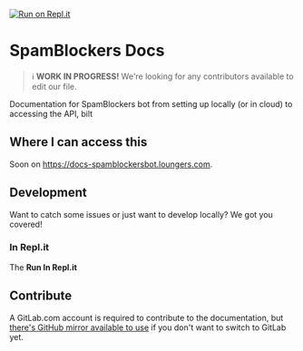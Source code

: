 [![Run on Repl.it](https://repl.it/badge/github/AndreiJirohHaliliDev2006/SpamBlockersBot-Docs)](https://repl.it/github/AndreiJirohHaliliDev2006/SpamBlockersBot-Docs)

# SpamBlockers Docs

> :information_source: **WORK IN PROGRESS!** We're looking for any contributors available to edit our file.

Documentation for SpamBlockers bot from setting up locally (or in cloud) to accessing the API, bilt

## Where I can access this

Soon on <https://docs-spamblockersbot.loungers.com>.

## Development

Want to catch some issues or just want to develop locally? We got you covered!

### In Repl.it

The **Run In Repl.it**

## Contribute

A GitLab.com account is required to contribute to the documentation, but [there's GitHub mirror available to use] if you
don't want to switch to GitLab yet.

[there's GitHub mirror available to use]: https://github.com/AndreiJirohHaliliDev2006/SpamBlockersBot-Docs
